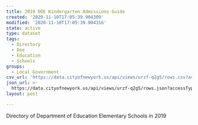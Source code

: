 ```yaml
---
title: 2019 DOE Kindergarten Admissions Guide
created: '2020-11-10T17:05:39.904309'
modified: '2020-11-10T17:05:39.904316'
state: active
type: dataset
tags:
  - Directory
  - Doe
  - Education
  - Schools
groups:
  - Local Government
csv_url: 'https://data.cityofnewyork.us/api/views/urzf-q2g5/rows.csv?accessType=DOWNLOAD'
json_url: >-
  https://data.cityofnewyork.us/api/views/urzf-q2g5/rows.json?accessType=DOWNLOAD
layout: post

---
```

Directory of Department of Education Elementary Schools in 2019
